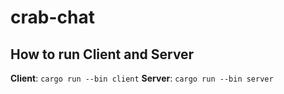 # crab-chat

## How to run Client and Server

**Client**: `cargo run --bin client`
**Server**: `cargo run --bin server`